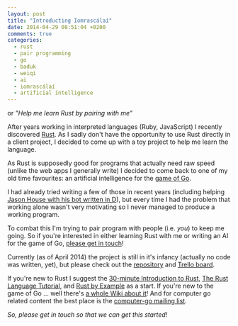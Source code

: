 ```yaml
---
layout: post
title: "Introducting Iomrascálaí"
date: 2014-04-29 08:51:04 +0200
comments: true
categories:
  - rust
  - pair programming
  - go
  - baduk
  - weiqi
  - ai
  - iomrascálaí
  - artificial intelligence
---
```


or *"Help me learn Rust by pairing with me"*

After years working in interpreted languages (Ruby, JavaScript) I recently discovered [Rust](http://www.rust-lang.org/). As I sadly don't have the opportunity to use Rust directly in a client project, I decided to come up with a toy project to help me learn the language.

As Rust is supposedly good for programs that actually need raw speed (unlike the web apps I generally write) I decided to come back to one of my old time favourites: an artificial intelligence for the <a href="http://en.wikipedia.org/wiki/Go_(game)">game of Go</a>.

I had already tried writing a few of those in recent years (including helping [Jason House with his bot written in D](https://github.com/ujh/housebot)), but every time I had the problem that working alone wasn't very motivating so I never managed to produce a working program.

To combat this I'm trying to pair program with people (i.e. *you*) to keep me going. So if you're interested in either learning Rust with me or writing an AI for the game of Go, [please get in touch](mailto:contact@urbanhafner.com)!

Currently (as of April 2014) the project is still in it's infancy (actually no code was written, yet), but please check out the [repository](https://github.com/ujh/iomrascalai) and [Trello board](https://trello.com/b/NU4MXbao/iomrascalai).

If you're new to Rust I suggest the [30-minute Introduction to Rust](http://static.rust-lang.org/doc/master/intro.html), [The Rust Language Tutorial](http://static.rust-lang.org/doc/master/tutorial.html), and [Rust by Example](http://rustbyexample.com/) as a start. If you're new to the game of Go ... well there's [a whole Wiki about it](http://senseis.xmp.net/)! And for computer go related content the best place is the [computer-go mailing list](http://dvandva.org/pipermail/computer-go/).

*So, please get in touch so that we can get this started!*
